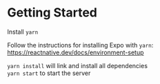 # Getting Started

Install `yarn`

Follow the instructions for installing Expo with `yarn`:  
https://reactnative.dev/docs/environment-setup

`yarn install` will link and install all dependencies  
`yarn start` to start the server
